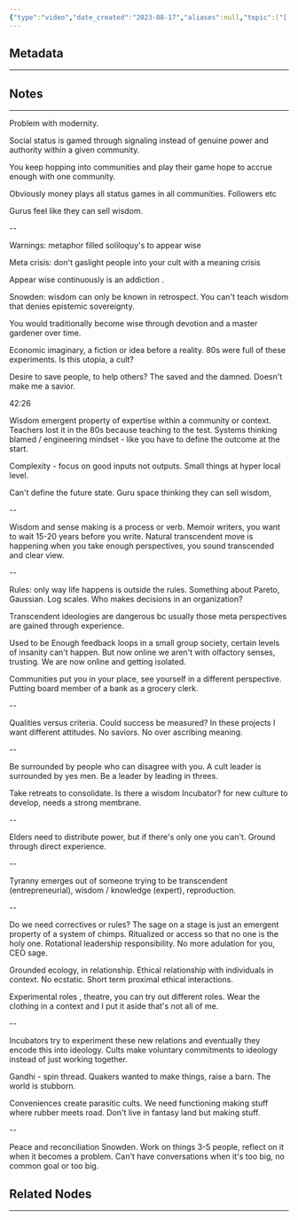 ```yaml
---
{"type":"video","date_created":"2023-08-17","aliases":null,"topic":["[[gurus]]","[[cults]]","[[wisdom]]","[[community]]"],"summary":null,"url":"https://www.youtube.com/watch?v=Ul4fnQxhrFE&pp=ygUdV2lzZG9tIGNvbW1vbnMgb3Igd2lzZG9tIGN1bHQ%3D","layout":null,"banner":null,"dg-publish":true,"tags":null,"permalink":"/800-seeds/830-unsorted-biblio/wisdom-commons-or-wisdom-cult/","dgPassFrontmatter":true,"created":"2023-10-31T21:50:01.000-05:00","updated":"2023-10-31T21:50:01.000-05:00"}
---
```



## Metadata
---

## Notes
---

Problem with modernity. 

Social status is gamed through signaling instead of genuine power and authority within a given community. 

You keep hopping into communities and play their game hope to accrue enough with one community. 

Obviously money plays all status games in all communities. Followers etc

Gurus feel like they can sell wisdom.

--

Warnings: 
metaphor filled soliloquy's to appear wise

Meta crisis: don't gaslight people into your cult with a meaning crisis

Appear wise continuously is an addiction . 

Snowden: wisdom can only be known in retrospect. You can't teach wisdom that denies epistemic sovereignty.

You would traditionally become wise through devotion and a master gardener over time. 

Economic imaginary, a fiction or idea before a reality. 80s were full of these experiments. Is this utopia, a cult?

Desire to save people, to help others? The saved and the damned. Doesn't make me a savior.

42:26

Wisdom emergent property of expertise within a community or context. Teachers lost it in the 80s because teaching to the test. Systems thinking blamed / engineering mindset - like you have to define the outcome at the start. 

Complexity - focus on good inputs not outputs. Small things at hyper local level. 

Can't define the future state. Guru space thinking they can sell wisdom,

--

Wisdom and sense making is a process or verb. Memoir writers, you want to wait 15-20 years before you write. Natural transcendent move is happening when you take enough perspectives, you sound transcended and clear view. 

--

Rules: only way life happens is outside the rules. Something about Pareto, Gaussian. Log scales. Who makes decisions in an organization?

Transcendent ideologies are dangerous bc usually those meta perspectives are gained through experience. 

Used to be Enough feedback loops in a small group society, certain levels of insanity can't happen. But now online we aren't with olfactory senses, trusting. We are now online and getting isolated.

Communities put you in your place, see yourself in a different perspective. Putting board member of a bank as a grocery clerk.

--

Qualities versus criteria. 
Could success be measured? In these projects I want different attitudes. No saviors. No over ascribing meaning. 

-- 

Be surrounded by people who can disagree with you. A cult leader is surrounded by yes men. Be a leader by leading in threes.

Take retreats to consolidate. Is there a wisdom Incubator? for new culture to develop, needs a strong membrane. 

--

Elders need to distribute power, but if there's only one you can't. Ground through direct experience.

--

Tyranny emerges out of someone trying to be transcendent (entrepreneurial), wisdom / knowledge (expert), reproduction. 

--

Do we need correctives or rules? 
The sage on a stage is just an emergent property of a system of chimps. 
Ritualized or access so that no one is the holy one. Rotational leadership responsibility. No more adulation for you, CEO sage. 

Grounded ecology, in relationship. Ethical relationship with individuals in context. No ecstatic. Short term proximal ethical interactions.

Experimental roles , theatre, you can try out different roles. Wear the clothing in a context and I put it aside that's not all of me.

--

Incubators try to experiment these new relations and eventually they encode this into ideology. Cults make voluntary commitments to ideology instead of just working together.

Gandhi - spin thread. Quakers wanted to make things, raise a barn. The world is stubborn.

Conveniences create parasitic cults. We need functioning making stuff where rubber meets road. Don't live in fantasy land but making stuff.

--

Peace and reconciliation Snowden. Work on things 3-5 people, reflect on it when it becomes a problem. Can't have conversations when it's too big, no common goal or too big. 

## Related Nodes
---